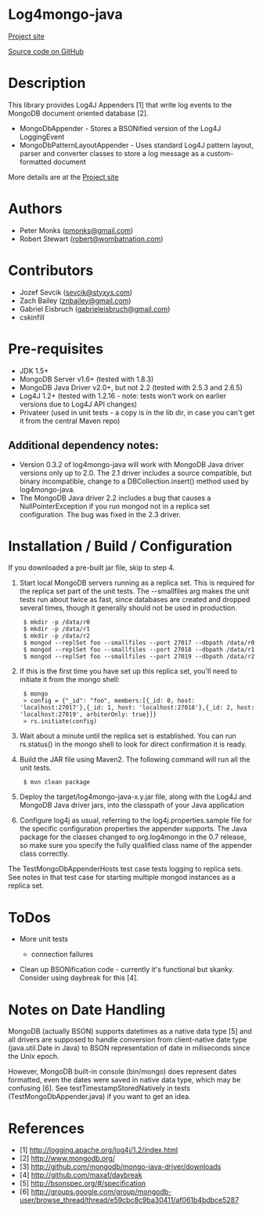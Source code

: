 Log4mongo-java
================
[Project site](http://log4mongo.org/display/PUB/Log4mongo+for+Java)

[Source code on GitHub](http://github.com/log4mongo/log4mongo-java)

# Description
This library provides Log4J Appenders [1] that write log events to the
MongoDB document oriented database [2].

* MongoDbAppender - Stores a BSONified version of the Log4J LoggingEvent
* MongoDbPatternLayoutAppender - Uses standard Log4J pattern layout, parser
    and converter classes to store a log message as a custom-formatted document
    
More details are at the [Project site](http://log4mongo.org/display/PUB/Log4mongo+for+Java)

# Authors
* Peter Monks (pmonks@gmail.com)
* Robert Stewart (robert@wombatnation.com)

# Contributors
* Jozef Sevcik (sevcik@styxys.com)
* Zach Bailey (znbailey@gmail.com)
* Gabriel Eisbruch (gabrieleisbruch@gmail.com)
* cskinfill

# Pre-requisites
* JDK 1.5+
* MongoDB Server v1.6+ (tested with 1.8.3)
* MongoDB Java Driver v2.0+, but not 2.2 (tested with 2.5.3 and 2.6.5)
* Log4J 1.2+ (tested with 1.2.16 - note: tests won't work on earlier versions due to Log4J API changes)
* Privateer (used in unit tests - a copy is in the lib dir, in case you can't get it
from the central Maven repo)

## Additional dependency notes:
* Version 0.3.2 of log4mongo-java will work with MongoDB Java driver versions only up
to 2.0. The 2.1 driver includes a source compatible, but binary incompatible, change to
a DBCollection.insert() method used by log4mongo-java.
* The MongoDB Java driver 2.2 includes a bug that causes a NullPointerException if you run
mongod not in a replica set configuration. The bug was fixed in the 2.3 driver.

	
# Installation / Build / Configuration
If you downloaded a pre-built jar file, skip to step 4.

1. Start local MongoDB servers running as a replica set. This is required for the replica set
part of the unit tests. The --smallfiles arg makes the unit tests run about twice as fast,
since databases are created and dropped several times, though it generally should not
be used in production.
    
        $ mkdir -p /data/r0
        $ mkdir -p /data/r1
        $ mkdir -p /data/r2
        $ mongod --replSet foo --smallfiles --port 27017 --dbpath /data/r0
        $ mongod --replSet foo --smallfiles --port 27018 --dbpath /data/r1
        $ mongod --replSet foo --smallfiles --port 27019 --dbpath /data/r2
    
2. If this is the first time you have set up this replica set, you'll need to initiate it from the mongo shell:

        $ mongo
        > config = {"_id": "foo", members:[{_id: 0, host: 'localhost:27017'},{_id: 1, host: 'localhost:27018'},{_id: 2, host: 'localhost:27019', arbiterOnly: true}]}
        > rs.initiate(config)

3. Wait about a minute until the replica set is established. You can run rs.status() in the mongo shell to look for direct confirmation it is ready.

4. Build the JAR file using Maven2. The following command will run all the unit tests.

        $ mvn clean package

5. Deploy the target/log4mongo-java-x.y.jar file, along with the Log4J and MongoDB
Java driver jars, into the classpath of your Java application

6. Configure log4j as usual, referring to the log4j.properties.sample file for
the specific configuration properties the appender supports. The Java package for
the classes changed to org.log4mongo in the 0.7 release, so make sure you specify
the fully qualified class name of the appender class correctly.

The TestMongoDbAppenderHosts test case tests logging to replica sets. See notes in that test case
for starting multiple mongod instances as a replica set.


# ToDos
* More unit tests
  * connection failures
  
* Clean up BSONification code - currently it's functional but skanky.
  Consider using daybreak for this [4].

  
# Notes on Date Handling
MongoDB (actually BSON) supports datetimes as a native data type [5] 
and all drivers are supposed to handle conversion from client-native 
date type (java.util.Date in Java) to BSON representation of date in miliseconds
since the Unix epoch.

However, MongoDB built-in console (bin/mongo) does represent dates formatted,
even the dates were saved in native data type, which may be confusing [6].
See testTimestampStoredNatively in tests (TestMongoDbAppender.java) if you want to get an idea.

# References
* [1] http://logging.apache.org/log4j/1.2/index.html
* [2] http://www.mongodb.org/
* [3] http://github.com/mongodb/mongo-java-driver/downloads
* [4] http://github.com/maxaf/daybreak
* [5] http://bsonspec.org/#/specification
* [6] http://groups.google.com/group/mongodb-user/browse_thread/thread/e59cbc8c9ba30411/af061b4bdbce5287
